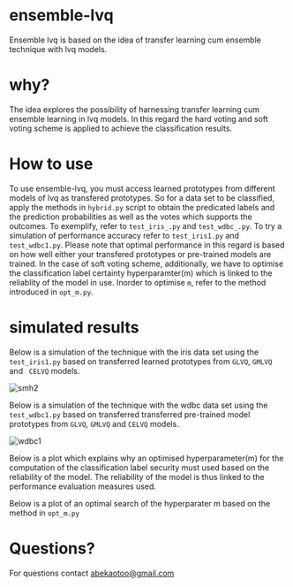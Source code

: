 # ensemble-lvq
Ensemble lvq is based on the idea of transfer learning cum ensemble technique with lvq models.

# why?
The idea explores the possibility of harnessing transfer learning cum ensemble learning in lvq models. In this regard the hard voting and soft voting scheme is applied to achieve the classification results. 

# How to use
To use ensemble-lvq, you must access learned prototypes from different models of lvq as transfered prototypes. So for a data set to be classified, apply the methods in ```hybrid.py``` script to obtain the predicated labels and the prediction probabilities as well as the votes which supports the outcomes. To exemplify, refer to ```test_iris_.py```  and ```test_wdbc_.py```. To try a simulation of performance accuracy refer to ```test_iris1.py``` and ```test_wdbc1.py```. Please note that optimal performance in this regard is based on how well either your transfered prototypes or pre-trained models are trained. In the case of soft voting scheme, additionally, we have to optimise the classification label certainty hyperparamter(m) which is linked to the reliablity of the model in use. Inorder to optimise ```m```, refer to the  method  introduced in ```opt_m.py```.



# simulated results
Below is a simulation of the technique with the iris data set using the ```test_iris1.py``` based on transferred learned prototypes from ```GLVQ```, ```GMLVQ``` and ``` CELVQ``` models.


![smh2](https://user-images.githubusercontent.com/82911284/166449818-27cad0f9-2b59-4159-9bbc-635d8b2a3edb.png)


Below is a simulation of the technique with the wdbc data set using the ```test_wdbc1.py``` based on transferred transferred pre-trained model prototypes from ```GLVQ```, ```GMLVQ``` and ```CELVQ``` models.

![wdbc1](https://user-images.githubusercontent.com/82911284/166610528-93c3dd63-fdd4-4b53-89e5-bce4bf932fe5.png)

Below is a plot which explains why an optimised hyperparameter(m) for the computation of the classification label security must used based on the reliability of the model.  The reliability of the model is thus linked to the performance evaluation measures used. 


Below is a plot of an optimal search of the hyperparater m based on the method in ```opt_m.py```

# Questions?
For questions contact abekaotoo@gmail.com


